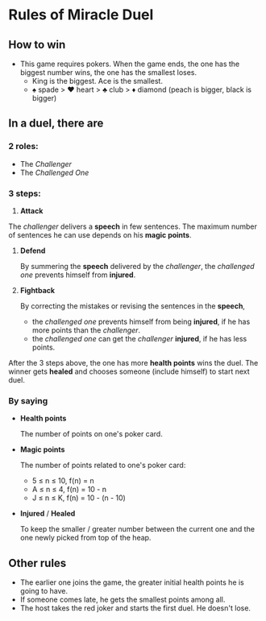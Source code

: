 # Rules of Miracle Duel

## How to win

+ This game requires pokers. When the game ends, the one has the biggest number wins, the one has the smallest loses.
	+ King is the biggest. Ace is the smallest.
	+ ♠️ spade > ♥️ heart > ♣️ club > ♦️ diamond (peach is bigger, black is bigger)


## In a duel, there are

### 2 roles:

+ The *Challenger* 
+ The *Challenged One*

### 3 steps:

1. **Attack**

  The *challenger* delivers a **speech** in few sentences. The maximum number of sentences he can use depends on his **magic points**. 

1. **Defend**
	
	  By summering the **speech** delivered by the *challenger*, the *challenged one* prevents himself from **injured**.

1. **Fightback**
	
	By correcting the mistakes or revising the sentences in the **speech**,
	  + the *challenged one* prevents himself from being **injured**, if he has more points than the *challenger*.
	  + the *challenged one* can get the *challenger* **injured**, if he has less points.

After the 3 steps above, the one has more **health points** wins the duel. The winner gets **healed** and chooses someone (include himself) to start next duel.

### By saying

+ **Health points**
  
  The number of points on one's poker card.

+ **Magic points**

  The number of points related to one's poker card:
    + 5 ≤ n ≤ 10, f(n) = n
    + A ≤ n ≤ 4, f(n) = 10 - n
    + J ≤ n ≤ K, f(n) = 10 - (n - 10)

+ **Injured** / **Healed**
  
  To keep the smaller / greater number between the current one and the one newly picked from top of the heap.

## Other rules

+ The earlier one joins the game, the greater initial health points he is going to have. 
+ If someone comes late, he gets the smallest points among all.
+ The host takes the red joker and starts the first duel. He doesn't lose.
